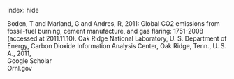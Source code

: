 index: hide

<div class="Citation">

  <div class="Citation-body">
    <div class="Citation-text">Boden, T and Marland, G and Andres, R, 2011: Global CO2 emissions from fossil-fuel burning, cement manufacture, and gas flaring: 1751-2008 (accessed at 2011.11.10). <span class="Article-journal">Oak Ridge National Laboratory, U. S. Department of Energy, Carbon Dioxide Information Analysis Center, Oak Ridge, Tenn., U. S. A., </span><span class="Article-volume">2011, </span></div>
    <div class="Citation-links">
      <div class="CitationLink" data-href="https://scholar.google.com/scholar?q=Global+CO2+emissions+from+fossil-fuel+burning%2C+cement+manufacture%2C+and+gas+flaring%3A+1751-2008+%28accessed+at+2011.11.10%29">
        <div class="CitationLink-icon CitationLink-Scholar"></div>
        <div class="CitationLink-text">Google Scholar</div>
      </div>
      <div class="CitationLink" data-href="http://cdiac.ornl.gov/trends/emis/meth_reg.html">
        <div class="CitationLink-icon CitationLink-Publisher"></div>
        <div class="CitationLink-text">Ornl.gov</div>
      </div>
    </div>
  </div>
</div>


<div class="Citation-copy">

</div>